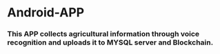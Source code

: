 # Android-APP
### This APP collects agricultural information through voice recognition and uploads it to MYSQL server and Blockchain.